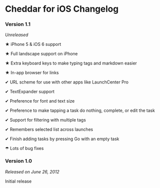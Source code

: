 # Cheddar for iOS Changelog

### Version 1.1

*Unreleased*

★ iPhone 5 & iOS 6 support

★ Full landscape support on iPhone

★ Extra keyboard keys to make typing tags and markdown easier

★ In-app browser for links

✔ URL scheme for use with other apps like LaunchCenter Pro

✔ TextExpander support

✔ Preference for font and text size

✔ Preference to make tapping a task do nothing, complete, or edit the task

✔ Support for filtering with multiple tags

✔ Remembers selected list across launches

✔ Finish adding tasks by pressing Go with an empty task

☂ Lots of bug fixes


### Version 1.0

*Released on June 26, 2012*

Initial release
